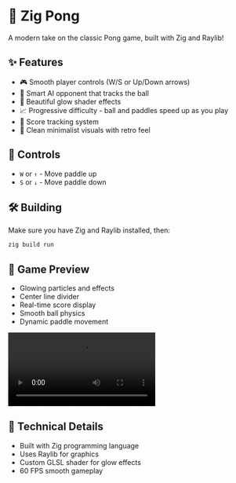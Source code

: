# 🏓 Zig Pong

A modern take on the classic Pong game, built with Zig and Raylib! 

## ✨ Features

- 🎮 Smooth player controls (W/S or Up/Down arrows)
- 🤖 Smart AI opponent that tracks the ball
- 🌟 Beautiful glow shader effects
- 📈 Progressive difficulty - ball and paddles speed up as you play
- 🎯 Score tracking system
- 🎨 Clean minimalist visuals with retro feel

## 🎯 Controls

- `W` or `↑` - Move paddle up
- `S` or `↓` - Move paddle down

## 🛠️ Building

Make sure you have Zig and Raylib installed, then:

```bash
zig build run
```

## 🎥 Game Preview

- Glowing particles and effects
- Center line divider
- Real-time score display
- Smooth ball physics
- Dynamic paddle movement

![Game Preview](./assets/preview-vid.mp4)

## 🔧 Technical Details

- Built with Zig programming language
- Uses Raylib for graphics
- Custom GLSL shader for glow effects
- 60 FPS smooth gameplay 